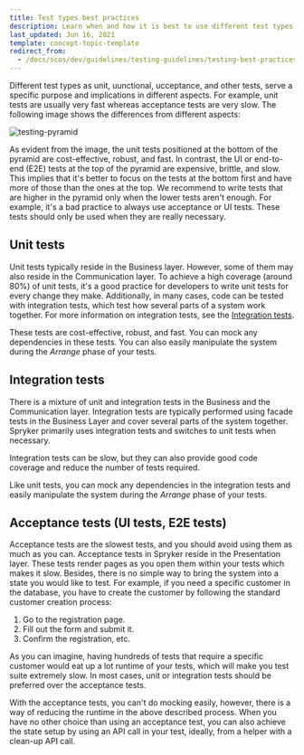 ```yaml
---
title: Test types best practices
description: Learn when and how it is best to use different test types in your Spryker project.
last_updated: Jun 16, 2021
template: concept-topic-template
redirect_from:
  - /docs/scos/dev/guidelines/testing-guidelines/testing-best-practices/test-types-best-practices.html
---
```


Different test types as unit, uunctional, ucceptance, and other tests, serve a specific purpose and implications in different aspects. For example, unit tests are usually very fast whereas acceptance tests are very slow. The following image shows the differences from different aspects:

![testing-pyramid](https://spryker.s3.eu-central-1.amazonaws.com/docs/scos/dev/guidelines/testing-guidelines/testing-best-practices/test-types-best-practices/Testing-pyramid.jpg)

As evident from the image, the unit tests positioned at the bottom of the pyramid are cost-effective, robust, and fast. In contrast, the UI or end-to-end (E2E) tests at the top of the pyramid are expensive, brittle, and slow.
This implies that it's better to focus on the tests at the bottom first and have more of those than the ones at the top. We recommend to write tests that are higher in the pyramid only when the lower tests aren't enough. For example, it's a bad practice to always use acceptance or UI tests. These tests should only be used when they are really necessary.

## Unit tests

Unit tests typically reside in the Business layer. However, some of them may also reside in the Communication layer. To achieve a high coverage (around 80%) of unit tests, it's a good practice for developers to write unit tests for every change they make. Additionally, in many cases, code can be tested with integration tests, which test how several parts of a system work together. For more information on integration tests, see the [Integration tests](#integration-tests).

These tests are cost-effective, robust, and fast. You can mock any dependencies in these tests. You can also easily manipulate the system during the _Arrange_ phase of your tests.

## Integration tests

There is a mixture of unit and integration tests in the Business and the Communication layer. Integration tests are typically performed using facade tests in the Business Layer and cover several parts of the system together. Spryker primarily uses integration tests and switches to unit tests when necessary.

Integration tests can be slow, but they can also provide good code coverage and reduce the number of tests required.

Like unit tests, you can mock any dependencies in the integration tests and easily manipulate the system during the _Arrange_ phase of your tests.

## Acceptance tests (UI tests, E2E tests)

Acceptance tests are the slowest tests, and you should avoid using them as much as you can. Acceptance tests in Spryker reside in the Presentation layer. These tests render pages as you open them within your tests which makes it slow. Besides, there is no simple way to bring the system into a state you would like to test. For example, if you need a specific customer in the database, you have to create the customer by following the standard customer creation process:

1. Go to the registration page.
2. Fill out the form and submit it.
3. Confirm the registration, etc.

As you can imagine, having hundreds of tests that require a specific customer would eat up a lot runtime of your tests, which will make you test suite extremely slow. In most cases, unit or integration tests should be preferred over the acceptance tests.

With the acceptance tests, you can't do mocking easily, however, there is a way of reducing the runtime in the above described process. When you have no other choice than using an acceptance test, you can also achieve the state setup by using an API call in your test, ideally, from a helper with a clean-up API call.

